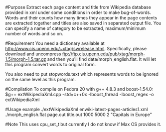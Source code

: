 #Purpose
Extract each page content and title from Wikipedia database provided in xml under some conditions in order to make bug-of-words.
Words and their counts how many times they appear in the page contents are extracted together and titles are also saved in separated output file.
You can specify a name of category to be extracted, maximum/minimum number of words and so on.

#Requirement
You need a dictionary available at http://www.cis.upenn.edu/~xtag/swrelease.html.
Specifically, please download and uncompress ftp://ftp.cis.upenn.edu/pub/xtag/morph-1.5/morph-1.5.tar.gz and then you'll find data/morph_english.flat.
It will let this program convert words to original form.
  
  
You also need to put stopwords.text which represents words to be ignored on the same level as this program.

#Compilation
To compile on Fedora 20 with g++ 4.8.3 and boost-1.54.0:  
$g++ extWikipediaXml.cpp -std=c++0x -lboost_thread -lboost_regex -o extWikipediaXml

#Usage example
./extWikipediaXml enwiki-latest-pages-articles1.xml ./morph_english.flat page.out title.out 1000 5000 2 "Capitals in Europe"

#Note
This uses cpu_set_t but currently I do not know if Max OS provides it.

